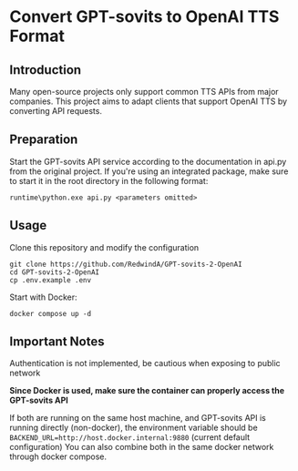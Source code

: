 # Convert GPT-sovits to OpenAI TTS Format

## Introduction

Many open-source projects only support common TTS APIs from major companies. This project aims to adapt clients that support OpenAI TTS by converting API requests.

## Preparation  

Start the GPT-sovits API service according to the documentation in api.py from the original project. If you're using an integrated package, make sure to start it in the root directory in the following format:

```shell
runtime\python.exe api.py <parameters omitted>
```

## Usage

Clone this repository and modify the configuration

```shell
git clone https://github.com/RedwindA/GPT-sovits-2-OpenAI
cd GPT-sovits-2-OpenAI
cp .env.example .env
```

Start with Docker:

```shell
docker compose up -d
```

## Important Notes

Authentication is not implemented, be cautious when exposing to public network

**Since Docker is used, make sure the container can properly access the GPT-sovits API**

If both are running on the same host machine, and GPT-sovits API is running directly (non-docker), the environment variable should be `BACKEND_URL=http://host.docker.internal:9880` (current default configuration)
You can also combine both in the same docker network through docker compose.

